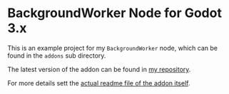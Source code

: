# BackgroundWorker Node for Godot 3.x

This is an example project for my `BackgroundWorker` node, which can be found in the `addons` sub directory.

The latest version of the addon can be found in [my repository](https://github.com/MarioLiebisch/GD-BackgroundWorker).

For more details sett the [actual readme file of the addon itself](./addons/BackgroundWorker/README.md).
